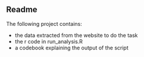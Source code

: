 
## Readme
The following project contains:
- the data extracted from the website to do the task
- the r code in run_analysis.R
- a codebook explaining the output of the script